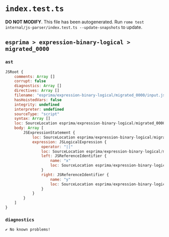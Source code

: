 # `index.test.ts`

**DO NOT MODIFY**. This file has been autogenerated. Run `rome test internal/js-parser/index.test.ts --update-snapshots` to update.

## `esprima > expression-binary-logical > migrated_0000`

### `ast`

```javascript
JSRoot {
	comments: Array []
	corrupt: false
	diagnostics: Array []
	directives: Array []
	filename: "esprima/expression-binary-logical/migrated_0000/input.js"
	hasHoistedVars: false
	integrity: undefined
	interpreter: undefined
	sourceType: "script"
	syntax: Array []
	loc: SourceLocation esprima/expression-binary-logical/migrated_0000/input.js 1:0-2:0
	body: Array [
		JSExpressionStatement {
			loc: SourceLocation esprima/expression-binary-logical/migrated_0000/input.js 1:0-1:6
			expression: JSLogicalExpression {
				operator: "||"
				loc: SourceLocation esprima/expression-binary-logical/migrated_0000/input.js 1:0-1:6
				left: JSReferenceIdentifier {
					name: "x"
					loc: SourceLocation esprima/expression-binary-logical/migrated_0000/input.js 1:0-1:1 (x)
				}
				right: JSReferenceIdentifier {
					name: "y"
					loc: SourceLocation esprima/expression-binary-logical/migrated_0000/input.js 1:5-1:6 (y)
				}
			}
		}
	]
}
```

### `diagnostics`

```
✔ No known problems!

```
